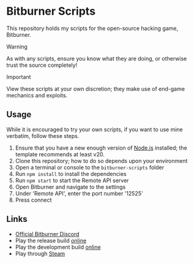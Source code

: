 # Bitburner Scripts

This repository holds my scripts for the open-source hacking game, Bitburner.

> [!WARNING]
> As with any scripts, ensure you know what they are doing, or otherwise trust the source completely!

> [!IMPORTANT]
> View these scripts at your own discretion; they make use of end-game mechanics and exploits.

## Usage

While it is encouraged to try your own scripts, if you want to use mine verbatim, follow these steps.

1. Ensure that you have a new enough version of [Node.js](https://nodejs.org) installed; the template recommends at
   least v20.
2. Clone this repository; how to do so depends upon your environment
3. Open a terminal or console to the `bitburner-scripts` folder
4. Run `npm install` to install the dependencies
5. Run `npm start` to start the Remote API server
6. Open Bitburner and navigate to the settings
7. Under 'Remote API', enter the port number '12525'
8. Press connect

## Links

- [Official Bitburner Discord](https://discord.com/invite/TFc3hKD)
- Play the release build [online](https://bitburner-official.github.io/)
- Play the development build [online](https://bitburner-official.github.io/bitburner-src/)
- Play through [Steam](https://store.steampowered.com/app/1812820/Bitburner/)
